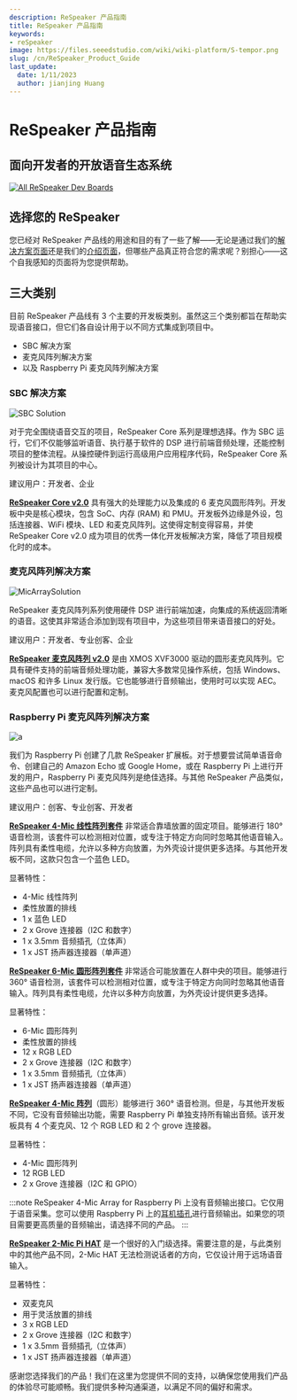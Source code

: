 ```yaml
---
description: ReSpeaker 产品指南
title: ReSpeaker 产品指南
keywords:
- reSpeaker
image: https://files.seeedstudio.com/wiki/wiki-platform/S-tempor.png
slug: /cn/ReSpeaker_Product_Guide
last_update:
  date: 1/11/2023
  author: jianjing Huang
---
```


# **ReSpeaker 产品指南**

## 面向开发者的开放语音生态系统

[![All ReSpeaker Dev Boards](https://files.seeedstudio.com/wiki/ReSpeakerSolutions/img/FullReSpeakerLine.png)](https://www.seeedstudio.com/series/Respeaker-10.html)

## **选择您的 ReSpeaker**

您已经对 ReSpeaker 产品线的用途和目的有了一些了解——无论是通过我们的[解决方案页面](https://wiki.seeedstudio.com/ReSpeaker_Solutions/)还是我们的[介绍页面](https://wiki.seeedstudio.com/ReSpeaker/)，但哪些产品真正符合您的需求呢？别担心——这个自我感知的页面将为您提供帮助。

## **三大类别**

目前 ReSpeaker 产品线有 3 个主要的开发板类别。虽然这三个类别都旨在帮助实现语音接口，但它们各自设计用于以不同方式集成到项目中。

- SBC 解决方案
- 麦克风阵列解决方案
- 以及 Raspberry Pi 麦克风阵列解决方案

### **SBC 解决方案**

![SBC Solution](https://files.seeedstudio.com/wiki/ReSpeakerProductGuide/img/SBC_Solution.png)

对于完全围绕语音交互的项目，ReSpeaker Core 系列是理想选择。作为 SBC 运行，它们不仅能够监听语音、执行基于软件的 DSP 进行前端音频处理，还能控制项目的整体流程。从操控硬件到运行高级用户应用程序代码，ReSpeaker Core 系列被设计为其项目的中心。

建议用户：开发者、企业

**[ReSpeaker Core v2.0](https://wiki.seeedstudio.com/ReSpeaker_Core_v2.0/)** 具有强大的处理能力以及集成的 6 麦克风圆形阵列。开发板中央是核心模块，包含 SoC、内存 (RAM) 和 PMU。开发板外边缘是外设，包括连接器、WiFi 模块、LED 和麦克风阵列。这使得定制变得容易，并使 ReSpeaker Core v2.0 成为项目的优秀一体化开发板解决方案，降低了项目规模化时的成本。

### **麦克风阵列解决方案**

![MicArraySolution](https://files.seeedstudio.com/wiki/ReSpeakerProductGuide/img/Mic_Array_Solution.png)

ReSpeaker 麦克风阵列系列使用硬件 DSP 进行前端加速，向集成的系统返回清晰的语音。这使其非常适合添加到现有项目中，为这些项目带来语音接口的好处。

建议用户：开发者、专业创客、企业

**[ReSpeaker 麦克风阵列 v2.0](https://wiki.seeedstudio.com/ReSpeaker_Mic_Array_v2.0/)** 是由 XMOS XVF3000 驱动的圆形麦克风阵列。它具有硬件支持的前端音频处理功能，兼容大多数常见操作系统，包括 Windows、macOS 和许多 Linux 发行版。它也能够进行音频输出，使用时可以实现 AEC。麦克风配置也可以进行配置和定制。

### **Raspberry Pi 麦克风阵列解决方案**

![a](https://files.seeedstudio.com/wiki/ReSpeakerProductGuide/img/Raspberry_Pi_Mic_Array_Solutions.png)

我们为 Raspberry Pi 创建了几款 ReSpeaker 扩展板。对于想要尝试简单语音命令、创建自己的 Amazon Echo 或 Google Home，或在 Raspberry Pi 上进行开发的用户，Raspberry Pi 麦克风阵列是绝佳选择。与其他 ReSpeaker 产品类似，这些产品也可以进行定制。

建议用户：创客、专业创客、开发者

**[ReSpeaker 4-Mic 线性阵列套件](https://wiki.seeedstudio.com/ReSpeaker_4-Mic_Linear_Array_Kit_for_Raspberry_Pi/)** 非常适合靠墙放置的固定项目。能够进行 180° 语音检测，该套件可以检测相对位置，或专注于特定方向同时忽略其他语音输入。阵列具有柔性电缆，允许以多种方向放置，为外壳设计提供更多选择。与其他开发板不同，这款只包含一个蓝色 LED。

显著特性：

- 4-Mic 线性阵列
- 柔性放置的排线
- 1 x 蓝色 LED
- 2 x Grove 连接器（I2C 和数字）
- 1 x 3.5mm 音频插孔（立体声）
- 1 x JST 扬声器连接器（单声道）

**[ReSpeaker 6-Mic 圆形阵列套件](https://wiki.seeedstudio.com/ReSpeaker_6-Mic_Circular_Array_kit_for_Raspberry_Pi/)** 非常适合可能放置在人群中央的项目。能够进行 360° 语音检测，该套件可以检测相对位置，或专注于特定方向同时忽略其他语音输入。阵列具有柔性电缆，允许以多种方向放置，为外壳设计提供更多选择。

显著特性：

- 6-Mic 圆形阵列
- 柔性放置的排线
- 12 x RGB LED
- 2 x Grove 连接器（I2C 和数字）
- 1 x 3.5mm 音频插孔（立体声）
- 1 x JST 扬声器连接器（单声道）

**[ReSpeaker 4-Mic 阵列](https://wiki.seeedstudio.com/ReSpeaker_4_Mic_Array_for_Raspberry_Pi/)**（圆形）能够进行 360° 语音检测。但是，与其他开发板不同，它没有音频输出功能，需要 Raspberry Pi 单独支持所有输出音频。该开发板具有 4 个麦克风、12 个 RGB LED 和 2 个 grove 连接器。

显著特性：

- 4-Mic 圆形阵列
- 12 RGB LED
- 2 x Grove 连接器（I2C 和 GPIO）

:::note
ReSpeaker 4-Mic Array for Raspberry Pi 上没有音频输出接口。它仅用于语音采集。您可以使用 Raspberry Pi 上的[耳机插孔](https://www.raspberrypi.org/documentation/configuration/audio-config.md)进行音频输出。如果您的项目需要更高质量的音频输出，请选择不同的产品。
:::

**[ReSpeaker 2-Mic Pi HAT](https://wiki.seeedstudio.com/ReSpeaker_2_Mics_Pi_HAT/)** 是一个很好的入门级选择。需要注意的是，与此类别中的其他产品不同，2-Mic HAT 无法检测说话者的方向，它仅设计用于远场语音输入。

显著特性：

- 双麦克风
- 用于灵活放置的排线
- 3 x RGB LED
- 2 x Grove 连接器（I2C 和数字）
- 1 x 3.5mm 音频插孔（立体声）
- 1 x JST 扬声器连接器（单声道）

感谢您选择我们的产品！我们在这里为您提供不同的支持，以确保您使用我们产品的体验尽可能顺畅。我们提供多种沟通渠道，以满足不同的偏好和需求。

<div class="button_tech_support_container">
<a href="https://forum.seeedstudio.com/" class="button_forum"></a> 
<a href="https://www.seeedstudio.com/contacts" class="button_email"></a>
</div>

<div class="button_tech_support_container">
<a href="https://discord.gg/eWkprNDMU7" class="button_discord"></a> 
<a href="https://github.com/Seeed-Studio/wiki-documents/discussions/69" class="button_discussion"></a>
</div>

